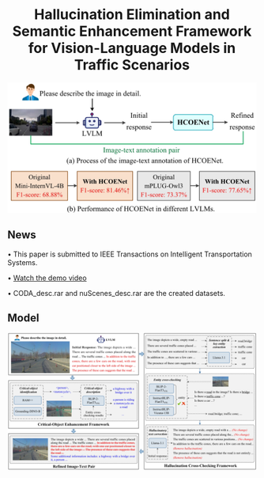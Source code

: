 <div style="text-align: center;">
  <h1>Hallucination Elimination and Semantic Enhancement Framework for Vision-Language Models in Traffic Scenarios</h1>
</div>

![Logo](images/label_coda+nuscenes_13.jpg)

## News
&#8226; This paper is submitted to IEEE Transactions on Intelligent Transportation Systems.

&#8226; [Watch the demo video](https://github.com/fjq-tongji/HCOENet/releases/download/demo/Video.Demo.mp4)

&#8226; CODA_desc.rar and nuScenes_desc.rar are the created datasets.


## Model
![Logo](images/overall39.jpg)

